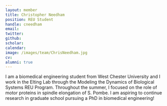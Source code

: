 ```yaml
---
layout: member
title: Christopher Needham
position: REU Student
handle: cneedham
email:
twitter:
github:
scholar:
calendar:
image: /images/team/ChrisNeedham.jpg
cv:
alumni: true
---
```


I am a biomedical engineering student from West Chester University and I work in the Elting Lab through the Modeling the Dynamics of Biological Systems REU Program. Throughout the summer, I focused on the role of motor proteins in spindle elongation of S. Pombe. I am aspiring to continue research in graduate school pursuing a PhD in biomedical engineering!


